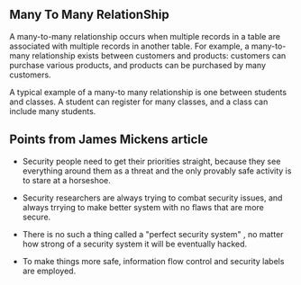 ## Many To Many RelationShip

A many-to-many relationship occurs when multiple records in a table are associated with multiple records in another table. For example, a many-to-many relationship exists between customers and products: customers can purchase various products, and products can be purchased by many customers.

A typical example of a many-to many relationship is one between students and classes. A student can register for many classes, and a class can include many students.

## Points from James Mickens article

- Security people need to get their priorities straight, because they see everything around them as a threat and the only provably safe activity is to stare at a horseshoe.

- Security researchers are always trying to combat security issues, and always trrying to make better system with no flaws that are more secure. 

- There is no such a thing called a "perfect security system" , no matter how strong of a security system it will be eventually hacked.

- To make things more safe, information flow control and security labels are employed.
